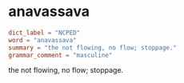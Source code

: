 # anavassava

``` toml
dict_label = "NCPED"
word = "anavassava"
summary = "the not flowing, no flow; stoppage."
grammar_comment = "masculine"
```

the not flowing, no flow; stoppage.

